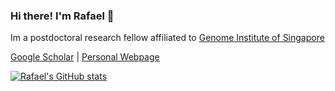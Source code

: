 ### Hi there! I'm Rafael 👋

Im a postdoctoral research fellow affiliated to [Genome Institute of Singapore](https://www.gis.a-star.edu.sg)

[Google Scholar](https://scholar.google.com/citations?user=w12iyzIAAAAJ&hl=en) | [Personal Webpage](https://rafaelperes.github.io)

[![Rafael's GitHub stats](https://github-readme-stats.vercel.app/api?username=rafaelperes)](https://github.com/anuraghazra/github-readme-stats)

<!--
**rafaelperes/rafaelperes** is a ✨ _special_ ✨ repository because its `README.md` (this file) appears on your GitHub profile.

Here are some ideas to get you started:

- 🔭 I’m currently working on ...
- 🌱 I’m currently learning ...
- 👯 I’m looking to collaborate on ...
- 🤔 I’m looking for help with ...
- 💬 Ask me about ...
- 📫 How to reach me: ...
- 😄 Pronouns: ...
- ⚡ Fun fact: ...
-->
